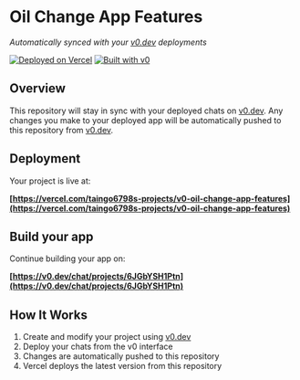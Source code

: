 # Oil Change App Features

*Automatically synced with your [v0.dev](https://v0.dev) deployments*

[![Deployed on Vercel](https://img.shields.io/badge/Deployed%20on-Vercel-black?style=for-the-badge&logo=vercel)](https://vercel.com/taingo6798s-projects/v0-oil-change-app-features)
[![Built with v0](https://img.shields.io/badge/Built%20with-v0.dev-black?style=for-the-badge)](https://v0.dev/chat/projects/6JGbYSH1Ptn)

## Overview

This repository will stay in sync with your deployed chats on [v0.dev](https://v0.dev).
Any changes you make to your deployed app will be automatically pushed to this repository from [v0.dev](https://v0.dev).

## Deployment

Your project is live at:

**[https://vercel.com/taingo6798s-projects/v0-oil-change-app-features](https://vercel.com/taingo6798s-projects/v0-oil-change-app-features)**

## Build your app

Continue building your app on:

**[https://v0.dev/chat/projects/6JGbYSH1Ptn](https://v0.dev/chat/projects/6JGbYSH1Ptn)**

## How It Works

1. Create and modify your project using [v0.dev](https://v0.dev)
2. Deploy your chats from the v0 interface
3. Changes are automatically pushed to this repository
4. Vercel deploys the latest version from this repository